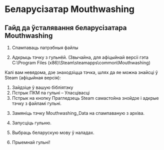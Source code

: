 # Беларусізатар Mouthwashing

## Гайд да ўсталявання беларусізатара Mouthwashing
1. Спампаваць патрэбныя файлы

2. Адкрыць тэчку з гульнёй. (Звычайна, для афіцыйнай версіі гэта C:\Program Files (x86)\Steam\steamapps\common\Mouthwashing)

Калі вам невядома, дзе знаходзіцца тэчка, шлях да яе можна знайсці ў Steam (афіцыйная версія):
1) Зайдзіце ў вашую бібліятэку
2) Пстрык ПКМ па гульні – Уласцівасці
3) Пстрык на кнопку Прагледзець
Steam самастойна знойдзе і адкрые тэчку з файламі гульні.

3. Замяніць тэчку Mouthwashing_Data на спампаваную з архіва.

4. Запусціць гульню.

5. Выбраць беларускую мову ў наладах.

6. Прыемнай гульні!

